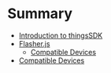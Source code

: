# Summary

* [Introduction to thingsSDK](README.md)
* [Flasher.js](methods.md)
   * [Compatible Devices](flasher.js/compatible_devices.md)
* [Compatible Devices](flasher.js/compatible_devices.md)

